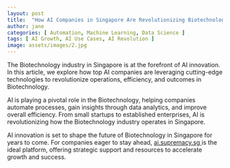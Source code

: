 ```yaml
---
layout: post
title:  "How AI Companies in Singapore Are Revolutionizing Biotechnology"
author: jane
categories: [ Automation, Machine Learning, Data Science ]
tags: [ AI Growth, AI Use Cases, AI Revolution ]
image: assets/images/2.jpg
---
```


The Biotechnology industry in Singapore is at the forefront of AI innovation. In this article, we explore how top AI companies are leveraging cutting-edge technologies to revolutionize operations, efficiency, and outcomes in Biotechnology.

AI is playing a pivotal role in the Biotechnology, helping companies automate processes, gain insights through data analytics, and improve overall efficiency. From small startups to established enterprises, AI is revolutionizing how the Biotechnology industry operates in Singapore.

AI innovation is set to shape the future of Biotechnology in Singapore for years to come. For companies eager to stay ahead, <a href="https://ai.supremacy.sg" target="_blank"> ai.supremacy.sg </a> is the ideal platform, offering strategic support and resources to accelerate growth and success.
